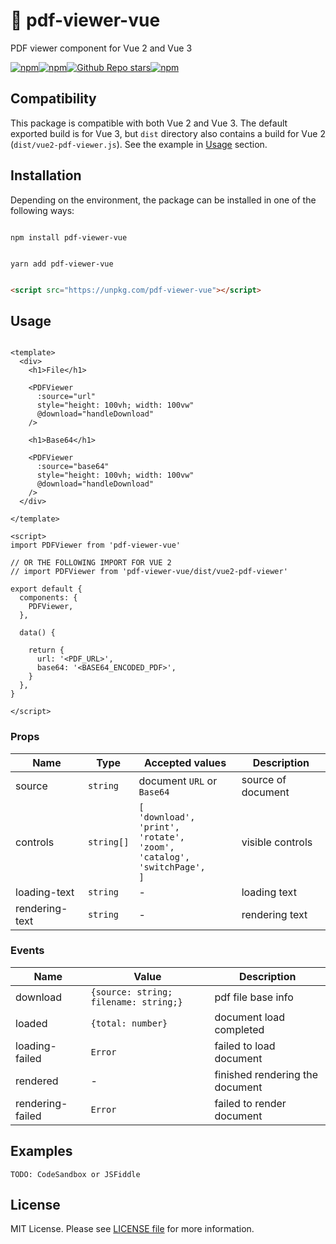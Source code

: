 # 📄 pdf-viewer-vue

  

PDF viewer component for Vue 2 and Vue 3

[![npm](https://img.shields.io/npm/v/pdf-viewer-vue)](https://npmjs.com/package/pdf-viewer-vue)[![npm](https://img.shields.io/npm/dw/pdf-viewer-vue)](https://npmjs.com/package/pdf-viewer-vue)[![Github Repo stars](https://img.shields.io/github/stars/DingRui12138/vue-pdf-viewer)](https://github.com/DingRui12138/vue-pdf-viewer)[![npm](https://img.shields.io/npm/l/pdf-viewer-vue)](https://github.com/DingRui12138/vue-pdf-viewer/blob/master/LICENSE)


## Compatibility

  

This package is compatible with both Vue 2 and Vue 3. The default exported build is for Vue 3, but `dist` directory also contains a build for Vue 2 (`dist/vue2-pdf-viewer.js`). See the example in [Usage](#usage) section.

  

## Installation

  

Depending on the environment, the package can be installed in one of the following ways:

  

```shell

npm install pdf-viewer-vue

```

  

```shell

yarn add pdf-viewer-vue

```

  

```html

<script src="https://unpkg.com/pdf-viewer-vue"></script>

```

  

## Usage

  

```vue

<template>
  <div>
    <h1>File</h1>

    <PDFViewer
      :source="url"
      style="height: 100vh; width: 100vw"
      @download="handleDownload"
    />

    <h1>Base64</h1>

    <PDFViewer
      :source="base64"
      style="height: 100vh; width: 100vw"
      @download="handleDownload"
    />
  </div>

</template>

<script>
import PDFViewer from 'pdf-viewer-vue'

// OR THE FOLLOWING IMPORT FOR VUE 2
// import PDFViewer from 'pdf-viewer-vue/dist/vue2-pdf-viewer'

export default {
  components: {
    PDFViewer,
  },

  data() {

    return {
      url: '<PDF_URL>',
      base64: '<BASE64_ENCODED_PDF>',
    }
  },
}

</script>

```

  

### Props

  | Name           | Type       | Accepted values                                                                                                 | Description        |
  | -------------- | ---------- | --------------------------------------------------------------------------------------------------------------- | ------------------ |
  | source         | `string`   | document `URL` or `Base64`                                                                                      | source of document |
  | controls       | `string[]` | `[`<br/>`'download',`<br/>`'print',`<br/>`'rotate',`<br/>`'zoom',`<br/>`'catalog',`<br/>`'switchPage',`<br/>`]` | visible controls   |
  | loading-text   | `string`   | -                                                                                                               | loading text       |
  | rendering-text | `string`   | -                                                                                                               | rendering text     | 




  

### Events

  
  | Name             | Value                                 | Description                     |
  | ---------------- | ------------------------------------- | ------------------------------- |
  | download         | `{source: string; filename: string;}` | pdf file base info              |
  | loaded           | `{total: number}`                     | document load completed      |
  | loading-failed   | `Error`                               | failed to load document         |
  | rendered         | -                                     | finished rendering the document |
  | rendering-failed | `Error`                               | failed to render document       |


  

## Examples

  
```
TODO: CodeSandbox or JSFiddle
```

  

## License

  

MIT License. Please see [LICENSE file](LICENSE) for more information.